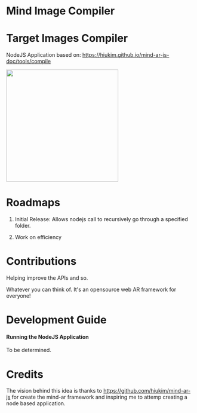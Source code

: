 # Mind Image Compiler

# Target Images Compiler
NodeJS Application based on: https://hiukim.github.io/mind-ar-js-doc/tools/compile

<img src="https://hiukim.github.io/mind-ar-js-doc/assets/images/step2-9f3c4dcb8a2e60766d86f950d06929ea.png" width="300"/>

# Roadmaps
1. Initial Release: Allows nodejs call to recursively go through a specified folder.

2. Work on efficiency

# Contributions
Helping improve the APIs and so.

Whatever you can think of. It's an opensource web AR framework for everyone!

# Development Guide

#### Running the NodeJS Application

To be determined. 


# Credits
The vision behind this idea is thanks to https://github.com/hiukim/mind-ar-js for create the mind-ar framework and inspiring me to attemp creating a node based application.